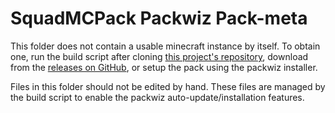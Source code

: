 # SquadMCPack Packwiz Pack-meta

This folder does not contain a usable minecraft instance by itself. To obtain one, run the build script
after cloning [this project's repository](https://github.com/Kytech/SquadMCPack), download from the [releases on GitHub](https://github.com/Kytech/SquadMCPack/releases), or setup the pack using the packwiz installer.

Files in this folder should not be edited by hand. These files are managed by the build script to enable the packwiz
auto-update/installation features.
